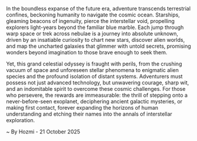 
In the boundless expanse of the future era, adventure transcends terrestrial confines, beckoning humanity to navigate the cosmic ocean. Starships, gleaming beacons of ingenuity, pierce the interstellar void, propelling explorers light-years beyond the familiar blue marble. Each jump through warp space or trek across nebulae is a journey into absolute unknown, driven by an insatiable curiosity to chart new stars, discover alien worlds, and map the uncharted galaxies that glimmer with untold secrets, promising wonders beyond imagination to those brave enough to seek them.

Yet, this grand celestial odyssey is fraught with perils, from the crushing vacuum of space and unforeseen stellar phenomena to enigmatic alien species and the profound isolation of distant systems. Adventurers must possess not just advanced technology, but unwavering courage, sharp wit, and an indomitable spirit to overcome these cosmic challenges. For those who persevere, the rewards are immeasurable: the thrill of stepping onto a never-before-seen exoplanet, deciphering ancient galactic mysteries, or making first contact, forever expanding the horizons of human understanding and etching their names into the annals of interstellar exploration.

~ By Hozmi - 21 October 2025
